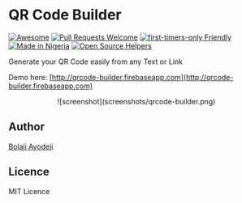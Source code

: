 # QR Code Builder

[![Awesome](https://cdn.rawgit.com/sindresorhus/awesome/d7305f38d29fed78fa85652e3a63e154dd8e8829/media/badge.svg)](https://github.com/sindresorhus/awesome) [![Pull Requests Welcome](https://img.shields.io/badge/PRs-welcome-red.svg?style=flat)](http://makeapullrequest.com)
[![first-timers-only Friendly](https://img.shields.io/badge/first--timers--only-friendly-blue.svg)](http://www.firsttimersonly.com/)
[![Made in Nigeria](https://img.shields.io/badge/made%20in-nigeria-008751.svg?style=flat-square)](https://github.com/acekyd/made-in-nigeria)
[![Open Source Helpers](https://www.codetriage.com/bolajiayodeji/qrcode-builder/badges/users.svg)](https://www.codetriage.com/bolajiayodeji/qrcode-builder)

Generate your QR Code easily from any Text or Link

Demo here: [http://qrcode-builder.firebaseapp.com](http://qrcode-builder.firebaseapp.com)


<p align="center">
![screenshot](screenshots/qrcode-builder.png)
</p>

## Author

[Bolaji Ayodeji](http://github.com/bolajiayodeji)



## Licence



MIT Licence